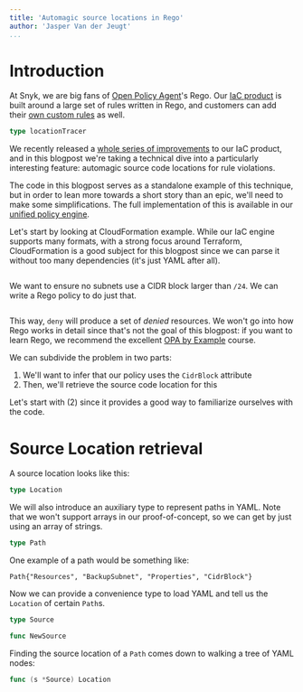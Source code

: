 ```yaml
---
title: 'Automagic source locations in Rego'
author: 'Jasper Van der Jeugt'
...
```


# Introduction

At Snyk, we are big fans of [Open Policy Agent]'s Rego.
Our [IaC product] is built around a large set of rules written in Rego,
and customers can add their [own custom rules] as well.

~~~{.go snippet="main.go"}
type locationTracer
~~~

We recently released a [whole series of improvements] to our IaC product, and
in this blogpost we're taking a technical dive into a particularly interesting
feature: automagic source code locations for rule violations.

[Open Policy Agent]: https://www.openpolicyagent.org/
[IaC product]: https://snyk.io/product/infrastructure-as-code-security/
[own custom rules]: https://docs.snyk.io/scan-infrastructure/build-your-own-custom-rules/build-your-own-iac+-to-cloud-custom-rules
[whole series of improvements]: https://snyk.io/blog/announcing-iac-plus-early-access/

The code in this blogpost serves as a standalone example of this technique,
but in order to lean more towards a short story than an epic, we'll need to
make some simplifications.  The full implementation of this is available
in our [unified policy engine].

[unified policy engine]: https://github.com/snyk/policy-engine/

Let's start by looking at CloudFormation example.  While our IaC engine supports
many formats, with a strong focus around Terraform, CloudFormation is a good
subject for this blogpost since we can parse it without too many dependencies
(it's just YAML after all).

~~~{.yaml include="template.yml"}
~~~

We want to ensure no subnets use a CIDR block larger than `/24`.  We can write
a Rego policy to do just that.

~~~{.ruby include="policy.rego"}
~~~

This way, `deny` will produce a set of _denied_ resources.  We won't go into how
Rego works in detail since that's not the goal of this blogpost: if you want to
learn Rego, we recommend the excellent [OPA by Example] course.

[OPA by Example]: https://academy.styra.com/courses/opa-by-example

We can subdivide the problem in two parts:

1.  We'll want to infer that our policy uses the `CidrBlock` attribute
2.  Then, we'll retrieve the source code location for this

Let's start with (2) since it provides a good way to familiarize ourselves with
the code.

# Source Location retrieval

A source location looks like this:

~~~{.go snippet="main.go"}
type Location
~~~

We will also introduce an auxiliary type to represent paths in YAML.  Note that
we won't support arrays in our proof-of-concept, so we can get by just using an
array of strings.

~~~{.go snippet="main.go"}
type Path
~~~

One example of a path would be something like:

~~~{.go}
Path{"Resources", "BackupSubnet", "Properties", "CidrBlock"}
~~~

Now we can provide a convenience type to load YAML and tell us the `Location`
of certain `Path`s.

~~~{.go snippet="main.go"}
type Source
~~~

~~~{.go snippet="main.go"}
func NewSource
~~~

Finding the source location of a `Path` comes down to walking a tree of YAML
nodes:

~~~{.go snippet="main.go"}
func (s *Source) Location
~~~


